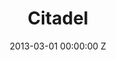 ---
title: Citadel
img: "/uploads/shaheen-baig-casting-citadel.jpg"
date: 2013-03-01 00:00:00 Z
categories:
- film
tags:
- example
director: Ciarán Foy
with: Aneurin Barnard, James Cosmo, Wunmi Mosaku
imdb: "http://www.imdb.com/title/tt1641975/"
video: 0lrx3j6c9h
layout: project
---